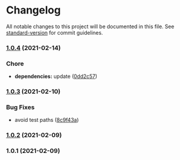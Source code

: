 # Changelog

All notable changes to this project will be documented in this file. See [standard-version](https://github.com/conventional-changelog/standard-version) for commit guidelines.

### [1.0.4](https://github.com/devtin/duck-storage-di/compare/v1.0.3...v1.0.4) (2021-02-14)


### Chore

* **dependencies:** update ([0dd2c57](https://github.com/devtin/duck-storage-di/commit/0dd2c57813216f36db333b0c60717bfaa56b7e35))

### [1.0.3](https://github.com/devtin/duck-storage-di/compare/v1.0.2...v1.0.3) (2021-02-10)


### Bug Fixes

* avoid test paths ([8c9f43a](https://github.com/devtin/duck-storage-di/commit/8c9f43a6977fbec6bb1860b2bfc7ef5d011b4bc4))

### [1.0.2](https://github.com/devtin/duck-storage-di/compare/v1.0.1...v1.0.2) (2021-02-09)

### 1.0.1 (2021-02-09)

